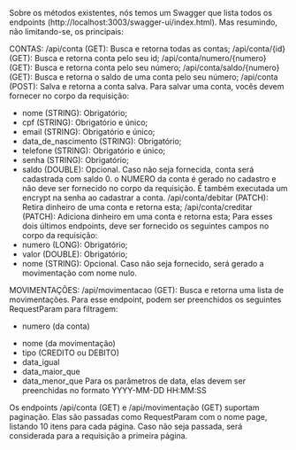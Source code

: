 Sobre os métodos existentes, nós temos um Swagger que lista todos os endpoints (http://localhost:3003/swagger-ui/index.html). Mas resumindo, não limitando-se, os principais:

CONTAS:
/api/conta (GET): Busca e retorna todas as contas;
/api/conta/{id} (GET): Busca e retorna conta pelo seu id;
/api/conta/numero/{numero} (GET): Busca e retorna conta pelo seu número;
/api/conta/saldo/{numero} (GET): Busca e retorna o saldo de uma conta pelo seu número;
/api/conta (POST): Salva e retorna a conta salva. Para salvar uma conta, vocês devem fornecer no corpo da requisição: 
- nome (STRING): Obrigatório;
- cpf (STRING): Obrigatório e único;
- email (STRING): Obrigatório e único;
- data_de_nascimento (STRING): Obrigatório;
- telefone (STRING): Obrigatório e único;
- senha (STRING): Obrigatório;
- saldo (DOUBLE): Opcional. Caso não seja fornecida, conta será cadastrada com saldo 0.
o NUMERO da conta é gerado no cadastro e não deve ser fornecido no corpo da requisição. É também executada um encrypt na senha ao cadastrar a conta. 
/api/conta/debitar (PATCH): Retira dinheiro de uma conta e retorna esta;
/api/conta/creditar (PATCH): Adiciona dinheiro em uma conta e retorna esta;
Para esses dois últimos endpoints, deve ser fornecido os seguintes campos no corpo da requisição:
- numero (LONG): Obrigatório;
- valor (DOUBLE): Obrigatório;
- nome (STRING): Opcional. Caso não seja fornecido, será gerado a movimentação com nome nulo.

MOVIMENTAÇÕES:
/api/movimentacao (GET): Busca e retorna uma lista de movimentações. Para esse endpoint, podem ser preenchidos os seguintes RequestParam para filtragem:
* numero (da conta)
- nome (da movimentação)
- tipo (CREDITO ou DEBITO)
- data_igual
- data_maior_que
- data_menor_que
Para os parâmetros de data, elas devem ser preenchidas no formato YYYY-MM-DD HH:MM:SS 

Os endpoints /api/conta (GET) e /api/movimentação (GET) suportam paginação. Elas são passadas como RequestParam com o nome page, listando 10 itens para cada página. Caso não seja passada, será considerada para a requisição a primeira página.
